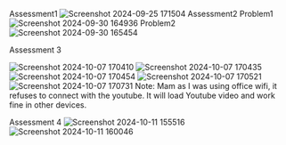 Assessment1
![Screenshot 2024-09-25 171504](https://github.com/user-attachments/assets/82fc32dd-6619-4228-8d7e-bb90387fec4e)
Assessment2
Problem1
![Screenshot 2024-09-30 164936](https://github.com/user-attachments/assets/e16947df-3d61-4a9f-81ef-2af096e4da2f)
Problem2
![Screenshot 2024-09-30 165454](https://github.com/user-attachments/assets/b4480328-6fda-497d-88c0-53f601d4f58a)

Assessment 3

![Screenshot 2024-10-07 170410](https://github.com/user-attachments/assets/65a1f90f-f8a9-4fee-9671-a19dcf0047f3)
![Screenshot 2024-10-07 170435](https://github.com/user-attachments/assets/0cf06000-3dda-4c03-b922-05445dc55d7e)
![Screenshot 2024-10-07 170454](https://github.com/user-attachments/assets/e6bc24c9-2a09-43c0-a1cf-bdba8eaac146)
![Screenshot 2024-10-07 170521](https://github.com/user-attachments/assets/19868ebc-e086-4ee8-ad82-1cf5aab8191b)
![Screenshot 2024-10-07 170731](https://github.com/user-attachments/assets/804f7ce5-8f22-4a9c-9725-c2051227b988)
Note:
Mam as I was using office wifi, it refuses to connect with the youtube. It will load Youtube video and work fine in other devices.

Assessment 4
![Screenshot 2024-10-11 155516](https://github.com/user-attachments/assets/93597c07-9404-4a43-8ed3-912bed9b484b)
![Screenshot 2024-10-11 160046](https://github.com/user-attachments/assets/d07bbbe5-43d6-4dff-8467-07e05a8f77bf)

